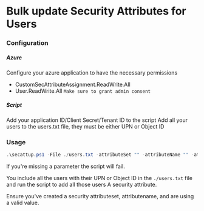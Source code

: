 # Bulk update Security Attributes for Users

### Configuration
##### Azure
Configure your azure application to have the necessary permissions
- CustomSecAttributeAssignment.ReadWrite.All
- User.ReadWrite.All
`Make sure to grant admin consent`
##### Script
Add your application ID/Client Secret/Tenant ID to the script
Add all your users to the users.txt file, they must be either UPN or Object ID

### Usage
```powershell
.\secattup.ps1 -File ./users.txt -attributeSet "" -attributeName "" -attributeValue ""
```

If you're missing a parameter the script will fail.

You include all the users with their UPN or Object ID in the `./users.txt` file and run the script to add all those users A security attribute.

Ensure you've created a security attributeset, attributename, and are using a valid value.
